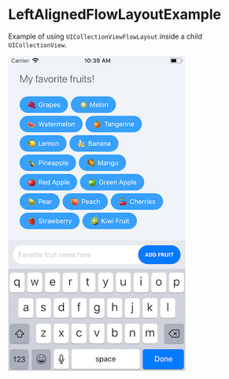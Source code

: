 # LeftAlignedFlowLayoutExample
Example of using `UICollectionViewFlowLayout` inside a child `UICollectionView`.

![LeftAlignedFlowLayoutExample](tagsCollectionView.png)
